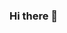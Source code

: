 ### Hi there 👋

<!--
**marcos-pelaez/marcos-pelaez** Desin Web and Frontend Developer.

I am a Webdesiger / Frontend Developer
I'm interested for design web, HTML, CSS, JAVASCRIPT, PHP.
I love program and learn more and more about web design and development.
See you in projects. Tanks! 
-->

